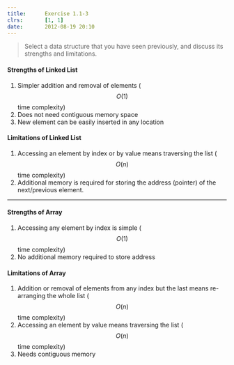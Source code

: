 ```yaml
---
title:      Exercise 1.1-3
clrs:       [1, 1]
date:       2012-08-19 20:10
---
```


> Select a data structure that you have seen previously, and discuss its strengths and limitations.

#### Strengths of Linked List

1. Simpler addition and removal of elements ($$O(1)$$ time complexity)
2. Does not need contiguous memory space
3. New element can be easily inserted in any location

#### Limitations of Linked List

1. Accessing an element by index or by value means traversing the list ($$O(n)$$ time complexity)
2. Additional memory is required for storing the address (pointer) of the next/previous element.

---

#### Strengths of Array

1. Accessing any element by index is simple ($$O(1)$$ time complexity)
2. No additional memory required to store address

#### Limitations of Array

1. Addition or removal of elements from any index but the last means re-arranging the whole list ($$O(n)$$ time complexity)
2. Accessing an element by value means traversing the list ($$O(n)$$ time complexity)
3. Needs contiguous memory
